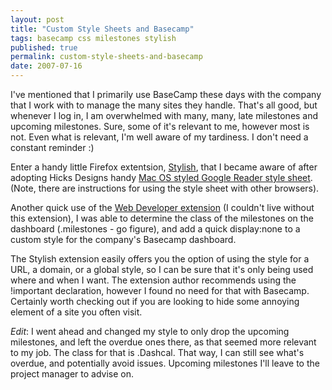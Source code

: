 ```yaml
---
layout: post
title: "Custom Style Sheets and Basecamp"
tags: basecamp css milestones stylish
published: true
permalink: custom-style-sheets-and-basecamp
date: 2007-07-16
---
```


I've mentioned that I primarily use BaseCamp these days with the company that I work with to manage the many sites they handle.  That's all good, but whenever I log in, I am overwhelmed with many, many, late milestones and upcoming milestones.  Sure, some of it's relevant to me, however most is not.  Even what is relevant, I'm well aware of my tardiness.  I don't need a constant reminder :)

Enter a handy little Firefox extentsion, <a href="https://addons.mozilla.org/en-US/firefox/addon/2108">Stylish</a>, that I became aware of after adopting Hicks Designs handy <a href="http://www.hicksdesign.co.uk/journal/google-reader-theme">Mac OS styled Google Reader style sheet</a>. (Note, there are instructions for using the style sheet with other browsers).

Another quick use of the <a href="https://addons.mozilla.org/en-US/firefox/addon/60">Web Developer extension</a> (I couldn't live without this extension), I was able to determine the class of the milestones on the dashboard (.milestones - go figure), and add a quick display:none to a custom style for the company's Basecamp dashboard.

The Stylish extension easily offers you the option of using the style for a URL, a domain, or a global style, so I can be sure that it's only being used where and when I want.  The extension author recommends using the !important declaration, however I found no need for that with Basecamp.  Certainly worth checking out if you are looking to hide some annoying element of a site you often visit. 

<em>Edit</em>: I went ahead and changed my style to only drop the upcoming milestones, and left the overdue ones there, as that seemed more relevant to my job.  The class for that is .Dashcal.  That way, I can still see what's overdue, and potentially avoid issues.  Upcoming milestones I'll leave to the project manager to advise on.
